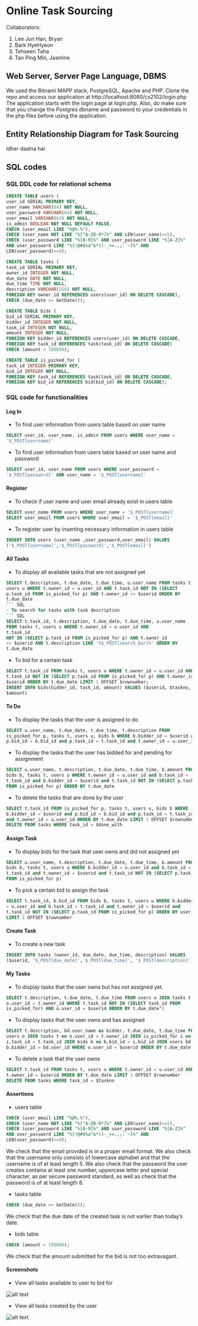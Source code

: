 # Online Task Sourcing

Collaborators:
1. Lee Jun Han, Bryan
2. Bark HyeHyeon
3. Tehseen Taha
4. Tan Ping Min, Jasmine

## Web Server, Server Page Language, DBMS
We used the Bitnami MAPP stack, PostgreSQL, Apache and PHP. Clone the repo and access our application at http://localhost:8080/cs2102/login.php
The application starts with the login page at login.php. Also, do make sure that you change the Postgres dbname and password to your credentials in the php files before using the application.
## Entity Relationship Diagram for Task Sourcing
Idher daalna hai


## SQL codes
### SQL DDL code for relational schema
```SQL
CREATE TABLE users (
user_id SERIAL PRIMARY KEY,
user_name VARCHAR(64) NOT NULL,
user_password VARCHAR(64) NOT NULL,
user_email VARCHAR(64) NOT NULL,
is_admin BOOLEAN NOT NULL DEFAULT FALSE,
CHECK (user_email LIKE "%@%.%"),
CHECK (user_name NOT LIKE "%[^A-Z0-9*]%" AND LEN(user_name)>=5),
CHECK (user_password LIKE "%[0-9]%" AND user_password LIKE "%[A-Z]%"
AND user_password LIKE "%[!@#$%a^&*()-_+=.,;:`~]%" AND
LEN(user_password)>=8);

CREATE TABLE tasks (
task_id SERIAL PRIMARY KEY,
owner_id INTEGER NOT NULL,
due_date DATE NOT NULL,
due_time TIME NOT NULL,
description VARCHAR(256) NOT NULL,
FOREIGN KEY owner_id REFERENCES users(user_id) ON DELETE CASCADE),
CHECK (due_date >= GetDate());

CREATE TABLE bids (
bid_id SERIAL PRIMARY KEY,
bidder_id INTEGER NOT NULL,
task_id INTEGER NOT NULL,
amount INTEGER NOT NULL,
FOREIGN KEY bidder_id REFERENCES users(user_id) ON DELETE CASCADE,
FOREIGN KEY task_id REFERENCES task(task_id) ON DELETE CASCADE)
CHECK (amount < 100000);

CREATE TABLE is_picked_for (
task_id INTEGER PRIMARY KEY,
bid_id INTEGER NOT NULL,
FOREIGN KEY task_id REFERENCES task(task_id) ON DELETE CASCADE,
FOREIGN KEY bid_id REFERENCES bid(bid_id) ON DELETE CASCADE);
```

### SQL code for functionalities
#### Log In
- To find user information from users table based on user name
``` SQL
SELECT user_id, user_name, is_admin FROM users WHERE user_name =
'$_POST[username]'
```
- To find user information from users table based on user name and password
``` SQL
SELECT user_id, user_name FROM users WHERE user_password =
'$_POST[password]' AND user_name = '$_POST[username]'
```
#### Register
- To check if user name and user email already exist in users table
``` SQL
SELECT user_name FROM users WHERE user_name = '$_POST[username]'
SELECT user_email FROM users WHERE user_email = '$_POST[email]'
```
- To register user by inserting necessary information in users table
``` SQL
INSERT INTO users (user_name ,user_password,user_email) VALUES
('$_POST[username]','$_POST[password]','$_POST[email]')
```
#### All Tasks
- To display all available tasks that are not assigned yet
``` SQL
SELECT t.description, t.due_date, t.due_time, u.user_name FROM tasks t,
users u WHERE t.owner_id = u.user_id AND t.task_id NOT IN (SELECT
p.task_id FROM is_picked_for p) AND t.owner_id <> $userid ORDER BY
t.due_date
``` SQL
- To search for tasks with task description
``` SQL
SELECT t.task_id, t.description, t.due_date, t.due_time, u.user_name
FROM tasks t, users u WHERE t.owner_id = u.user_id AND
t.task_id
NOT IN (SELECT p.task_id FROM is_picked_for p) AND t.owner_id
<> $userid AND t.description LIKE '%$_POST[search_bar]%' ORDER BY
t.due_date
```
- To bid for a certain task
```SQL
SELECT t.task_id FROM tasks t, users u WHERE t.owner_id = u.user_id AND
t.task_id NOT IN (SELECT p.task_id FROM is_picked_for p) AND t.owner_id <>
$userid ORDER BY t.due_date LIMIT 1 OFFSET $rownumber;
INSERT INTO bids(bidder_id, task_id, amount) VALUES ($userid, $taskno,
$amount)
```
#### To Do
- To display the tasks that the user is assigned to do
``` SQL 
SELECT u.user_name, t.due_date, t.due_time, t.description FROM
is_picked_for p, tasks t, users u, bids b WHERE b.bidder_id = $userid and
p.bid_id = b.bid_id and p.task_id = t.task_id and t.owner_id = u.user_id
```
- To display the tasks that the user has bidded for and pending for assignment
```SQL
SELECT u.user_name, t.description, t.due_date, t.due_time, b.amount FROM
bids b, tasks t, users u WHERE t.owner_id = u.user_id and b.task_id =
t.task_id and b.bidder_id = $userid and t.task_id NOT IN (SELECT p.task_id
FROM is_picked_for p) ORDER BY t.due_date
```
- To delete the tasks that are done by the user
```SQL
SELECT t.task_id FROM is_picked_for p, tasks t, users u, bids b WHERE
b.bidder_id = $userid and p.bid_id = b.bid_id and p.task_id = t.task_id
and t.owner_id = u.user_id ORDER BY t.due_date LIMIT 1 OFFSET $rownumber
DELETE FROM tasks WHERE task_id = $done_with
```
#### Assign Task
- To display bids for the task that user owns and did not assigned yet
``` SQL
SELECT u.user_name, t.description, t.due_date, t.due_time, b.amount FROM
bids b, tasks t, users u WHERE b.bidder_id = u.user_id and b.task_id =
t.task_id and t.owner_id = $userid and t.task_id NOT IN (SELECT p.task_id
FROM is_picked_for p)
```
- To pick a certain bid to assign the task
``` SQL
SELECT t.task_id, b.bid_id FROM bids b, tasks t, users u WHERE b.bidder_id
= u.user_id and b.task_id = t.task_id and t.owner_id = $userid and
t.task_id NOT IN (SELECT p.task_id FROM is_picked_for p) ORDER BY user_id
LIMIT 1 OFFSET $rownumber
```

#### Create Task
- To create a new task
``` SQL
INSERT INTO tasks (owner_id, due_date, due_time, description) VALUES
($userid, '$_POST[due_date]','$_POST[due_time]', '$_POST[description]')
```
#### My Tasks
- To display tasks that the user owns but has not assigned yet.
``` SQL
SELECT t.description, t.due_date, t.due_time FROM users o JOIN tasks t on
o.user_id = t.owner_id WHERE t.task_id NOT IN (SELECT task_id FROM
is_picked_for) AND o.user_id = $userid ORDER BY t.due_date")
```
- To display tasks that the user owns and has assigned
``` SQL
SELECT t.description, bd.user_name as bidder, t.due_date, t.due_time FROM
users o JOIN tasks t on o.user_id = t.owner_id JOIN is_picked_for i on
i.task_id = t.task_id JOIN bids b on b.bid_id = i.bid_id JOIN users bd on
b.bidder_id = bd.user_id WHERE o.user_id = $userid ORDER BY t.due_date
```
- To delete a task that the user owns
```SQL
SELECT t.task_id FROM tasks t, users u WHERE t.owner_id = u.user_id AND
t.owner_id = $userid ORDER BY t.due_date LIMIT 1 OFFSET $rownumber
DELETE FROM tasks WHERE task_id = $taskno
```
#### Assertions
- users table
``` SQL
CHECK (user_email LIKE "%@%.%"),
CHECK (user_name NOT LIKE "%[^A-Z0-9*]%" AND LEN(user_name)>=5),
CHECK (user_password LIKE "%[0-9]%" AND user_password LIKE "%[A-Z]%"
AND user_password LIKE "%[!@#$%a^&*()-_+=.,;:`~]%" AND
LEN(user_password)>=8);
```
We check that the email provided is in a proper email format. We also check that the
username only consists of lowercase alphabet and that the username is of at least length 5.
We also check that the password the user creates contains at least one number, uppercase
letter and special character, as per secure password standard, as well as check that the
password is of at least length 8.
- tasks table
``` SQL 
CHECK (due_date >= GetDate());
```
We check that the due date of the created task is not earlier than today’s date.
- bids table
``` SQL 
CHECK (amount < 100000);
```
We check that the amount submitted for the bid is not too extravagant.

#### Screenshots
- View all tasks available to user to bid for

![alt text](https://github.com/ttehseen/OnlineTaskManagement/blob/master/screenshots/1.png)

- View all tasks created by the user 

![alt text](https://github.com/ttehseen/OnlineTaskManagement/blob/master/screenshots/2.png)

